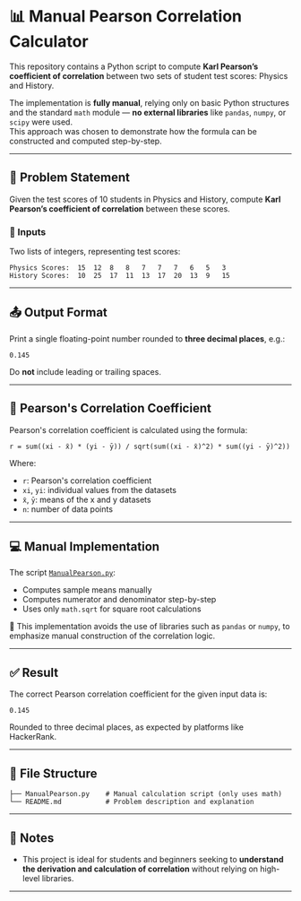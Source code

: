 # 📊 Manual Pearson Correlation Calculator

This repository contains a Python script to compute **Karl Pearson’s coefficient of correlation** between two sets of student test scores: Physics and History.

The implementation is **fully manual**, relying only on basic Python structures and the standard `math` module — **no external libraries** like `pandas`, `numpy`, or `scipy` were used.  
This approach was chosen to demonstrate how the formula can be constructed and computed step-by-step.

---

## 🧩 Problem Statement

Given the test scores of 10 students in Physics and History, compute **Karl Pearson’s coefficient of correlation** between these scores.

### 🎯 Inputs

Two lists of integers, representing test scores:

```
Physics Scores:  15  12  8   8   7   7   7   6   5   3  
History Scores:  10  25  17  11  13  17  20  13  9   15
```

---

## 📤 Output Format

Print a single floating-point number rounded to **three decimal places**, e.g.:

```
0.145
```

Do **not** include leading or trailing spaces.

---

## 📐 Pearson's Correlation Coefficient

Pearson's correlation coefficient is calculated using the formula:

```
r = sum((xi - x̄) * (yi - ȳ)) / sqrt(sum((xi - x̄)^2) * sum((yi - ȳ)^2))
```

Where:

- `r`: Pearson's correlation coefficient  
- `xi`, `yi`: individual values from the datasets  
- `x̄`, `ȳ`: means of the x and y datasets  
- `n`: number of data points

---

## 💻 Manual Implementation

The script [`ManualPearson.py`](ManualPearson.py):

- Computes sample means manually
- Computes numerator and denominator step-by-step
- Uses only `math.sqrt` for square root calculations

📌 This implementation avoids the use of libraries such as `pandas` or `numpy`, to emphasize manual construction of the correlation logic.

---

## ✅ Result

The correct Pearson correlation coefficient for the given input data is:

```
0.145
```

Rounded to three decimal places, as expected by platforms like HackerRank.

---

## 📂 File Structure

```
├── ManualPearson.py    # Manual calculation script (only uses math)
└── README.md           # Problem description and explanation
```

---

## 🧠 Notes

- This project is ideal for students and beginners seeking to **understand the derivation and calculation of correlation** without relying on high-level libraries.

---
